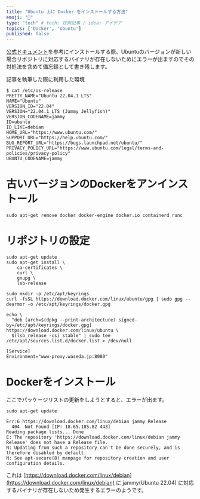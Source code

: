 ```yaml
---
title: "Ubuntu 上に Docker をインストールする方法"
emoji: "👋"
type: "tech" # tech: 技術記事 / idea: アイデア
topics: ['Docker', 'Ubuntu']
published: false
---
```


[公式ドキュメント](https://docs.docker.com/engine/install/debian/)を参考にインストールする際、Ubuntuのバージョンが新しい場合リポジトリに対応するバイナリが存在しないためにエラーが出ますのでその対処法を含めて備忘録として書き残します。

記事を執筆した際に利用した環境
```shell
$ cat /etc/os-release
PRETTY_NAME="Ubuntu 22.04.1 LTS"
NAME="Ubuntu"
VERSION_ID="22.04"
VERSION="22.04.1 LTS (Jammy Jellyfish)"
VERSION_CODENAME=jammy
ID=ubuntu
ID_LIKE=debian
HOME_URL="https://www.ubuntu.com/"
SUPPORT_URL="https://help.ubuntu.com/"
BUG_REPORT_URL="https://bugs.launchpad.net/ubuntu/"
PRIVACY_POLICY_URL="https://www.ubuntu.com/legal/terms-and-policies/privacy-policy"
UBUNTU_CODENAME=jammy
```

# 古いバージョンのDockerをアンインストール
```shell
sudo apt-get remove docker docker-engine docker.io containerd runc
```

# リポジトリの設定
```shell
sudo apt-get update
sudo apt-get install \
    ca-certificates \
    curl \
    gnupg \
    lsb-release

sudo mkdir -p /etc/apt/keyrings
curl -fsSL https://download.docker.com/linux/ubuntu/gpg | sudo gpg --dearmor -o /etc/apt/keyrings/docker.gpg

echo \
  "deb [arch=$(dpkg --print-architecture) signed-by=/etc/apt/keyrings/docker.gpg] https://download.docker.com/linux/ubuntu \
  $(lsb_release -cs) stable" | sudo tee /etc/apt/sources.list.d/docker.list > /dev/null
```
```
[Service]
Environment="www-proxy.waseda.jp:8080"
```

# Dockerをインストール
ここでパッケージリストの更新をしようとすると、エラーが出ます。
```shell
sudo apt-get update
```
```
Err:6 https://download.docker.com/linux/debian jammy Release
  404  Not Found [IP: 18.65.185.82 443]
Reading package lists... Done
E: The repository 'https://download.docker.com/linux/debian jammy Release' does not have a Release file.
N: Updating from such a repository can't be done securely, and is therefore disabled by default.
N: See apt-secure(8) manpage for repository creation and user configuration details.
```

これは [https://download.docker.com/linux/debian](https://download.docker.com/linux/debian) に jammy(Ubuntu 22.04) に対応するバイナリが存在しないため発生するエラーのようです。